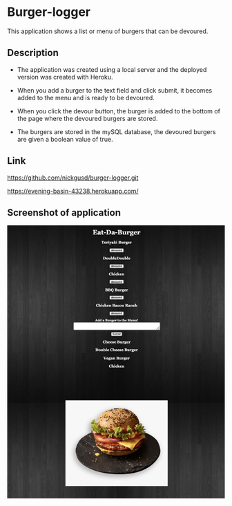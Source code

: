 # Burger-logger

This application shows a list or menu of burgers that can be devoured.

## Description

* The application was created using a local server and the deployed version was created with Heroku.

* When you add a burger to the text field and click submit, it becomes added to the menu and is ready to be devoured.

* When you click the devour button, the burger is added to the bottom of the page where the devoured burgers are stored.

* The burgers are stored in the mySQL database, the devoured burgers are given a boolean value of true.

## Link

https://github.com/nickgusd/burger-logger.git

https://evening-basin-43238.herokuapp.com/

## Screenshot of application

<img src="public/assets/img/burger-logger.jpg">



